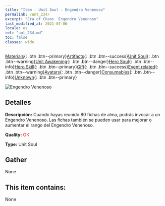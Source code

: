 ```yaml
---
title: "Item - Unit Soul - Engendro Venenoso"
permalink: /unt_234/
excerpt: "Era of Chaos  Engendro Venenoso"
last_modified_at: 2021-07-06
locale: es
ref: "unt_234.md"
toc: false
classes: wide
---
```

 [Materials](/ItemsES/){: .btn .btn--primary}[Artifacts](/ItemsES/Artifacts/){: .btn .btn--success}[Unit Soul](/ItemsES/UnitSoul/){: .btn .btn--warning}[Unit Awakening](/ItemsES/UnitAwakening/){: .btn .btn--danger}[Hero Soul](/ItemsES/HeroSoul/){: .btn .btn--info}[Hero Skill](/ItemsES/HeroSkill/){: .btn .btn--primary}[Gift](/ItemsES/Gift/){: .btn .btn--success}[Event related](/ItemsES/Events/){: .btn .btn--warning}[Avatars](/ItemsES/Avatars/){: .btn .btn--danger}[Consumables](/ItemsES/Consumables/){: .btn .btn--info}[Unknown](/ItemsES/Unknown/){: .btn .btn--primary}

 ![Engendro Venenoso](/images/u/ti_yanmo.jpg)

## Detalles
 **Descripción:** Cuando hayas reunido 80 fichas de alma, podrás invocar a un Engendro Venenoso. Las fichas también se pueden usar para mejorar o aumentar el rango del Engendro Venenoso.

 **Quality:** <span style="color: #FF0000">OK</span>

 **Type:** Unit Soul

## Gather

  None

## This item contains:

  None

